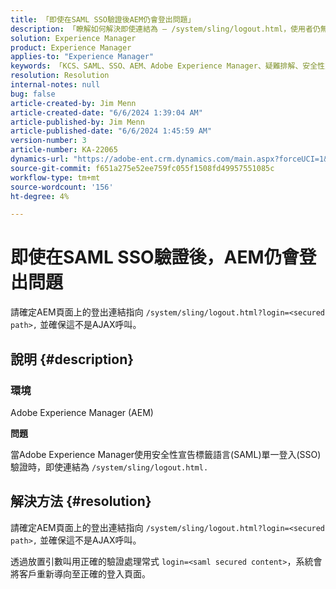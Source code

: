 ```yaml
---
title: 「即使在SAML SSO驗證後AEM仍會登出問題」
description: 「瞭解如何解決即使連結為 — /system/sling/logout.html，使用者仍無法登出的Adobe Experience Manager問題。」
solution: Experience Manager
product: Experience Manager
applies-to: "Experience Manager"
keywords: 「KCS、SAML、SSO、AEM、Adobe Experience Manager、疑難排解、安全性宣告標籤語言、單一登入」
resolution: Resolution
internal-notes: null
bug: false
article-created-by: Jim Menn
article-created-date: "6/6/2024 1:39:04 AM"
article-published-by: Jim Menn
article-published-date: "6/6/2024 1:45:59 AM"
version-number: 3
article-number: KA-22065
dynamics-url: "https://adobe-ent.crm.dynamics.com/main.aspx?forceUCI=1&pagetype=entityrecord&etn=knowledgearticle&id=c88ca88b-a523-ef11-840b-6045bd006268"
source-git-commit: f651a275e52ee759fc055f1508fd49957551085c
workflow-type: tm+mt
source-wordcount: '156'
ht-degree: 4%

---
```


# 即使在SAML SSO驗證後，AEM仍會登出問題


請確定AEM頁面上的登出連結指向 `/system/sling/logout.html?login=<secured path>,` 並確保這不是AJAX呼叫。

## 說明 {#description}


### <b>環境</b>

Adobe Experience Manager (AEM)

<b>問題</b>

當Adobe Experience Manager使用安全性宣告標籤語言(SAML)單一登入(SSO)驗證時，即使連結為 `/system/sling/logout.html.`


## 解決方法 {#resolution}


請確定AEM頁面上的登出連結指向 `/system/sling/logout.html?login=<secured path>,` 並確保這不是AJAX呼叫。

透過放置引數叫用正確的驗證處理常式 `login=<saml secured content>`，系統會將客戶重新導向至正確的登入頁面。
